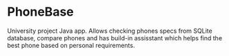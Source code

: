 # PhoneBase
University project Java app. Allows checking phones specs from SQLite database, compare phones and has build-in assisstant which helps find the best phone based on personal requirements.
